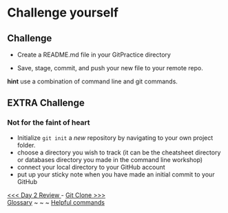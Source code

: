 # Challenge yourself

## Challenge 

- Create a README.md file in your GitPractice directory

- Save, stage, commit, and push your new file to your remote repo.

**hint** use a combination of command line and git commands.



## EXTRA Challenge
### Not for the faint of heart

- Initialize `git init` a *new* repository by navigating to your own project folder. 
- choose a directory you wish to track (it can be the cheatsheet directory or databases directory you made in the command line workshop)
- connect your local directory to your GitHub account
- put up your sticky note when you have made an initial commit to your GitHub 



[<<< Day 2 Review ](gitrefresh.md) - [Git Clone >>>](gitclone.md)  
[Glossary](glossary.md) ~ ~ ~ [Helpful commands](helpfulcommands.md)